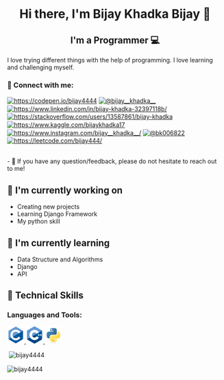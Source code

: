 
<h1 align="center">
Hi there, I'm Bijay Khadka Bijay</a> 👋
</h1>

<h2 align="center">
I'm a Programmer 💻
</h2> 

I love trying different things with the help of programming. I love learning and challenging myself.

### 🤝 Connect with me:
<a href="https://codepen.io/https://codepen.io/bijay4444" target="_blank"><img align="center" src="https://raw.githubusercontent.com/rahuldkjain/github-profile-readme-generator/master/src/images/icons/Social/codepen.svg" alt="https://codepen.io/bijay4444" height="30" width="40" /></a>
<a href="https://twitter.com/@bijay__khadka__" target="_blank"><img align="center" src="https://raw.githubusercontent.com/rahuldkjain/github-profile-readme-generator/master/src/images/icons/Social/twitter.svg" alt="@bijay__khadka__" height="30" width="40" /></a>
<a href="https://linkedin.com/in/https://www.linkedin.com/in/bijay-khadka-32397118b/" target="_blank"><img align="center" src="https://raw.githubusercontent.com/rahuldkjain/github-profile-readme-generator/master/src/images/icons/Social/linked-in-alt.svg" alt="https://www.linkedin.com/in/bijay-khadka-32397118b/" height="30" width="40" /></a>
<a href="https://stackoverflow.com/users/https://stackoverflow.com/users/13587861/bijay-khadka" target="_blank"><img align="center" src="https://raw.githubusercontent.com/rahuldkjain/github-profile-readme-generator/master/src/images/icons/Social/stack-overflow.svg" alt="https://stackoverflow.com/users/13587861/bijay-khadka" height="30" width="40" /></a>
<a href="https://kaggle.com/https://www.kaggle.com/bijaykhadka17" target="_blank"><img align="center" src="https://raw.githubusercontent.com/rahuldkjain/github-profile-readme-generator/master/src/images/icons/Social/kaggle.svg" alt="https://www.kaggle.com/bijaykhadka17" height="30" width="40" /></a>
<a href="https://instagram.com/https://www.instagram.com/bijay__khadka__/" target="_blank"><img align="center" src="https://raw.githubusercontent.com/rahuldkjain/github-profile-readme-generator/master/src/images/icons/Social/instagram.svg" alt="https://www.instagram.com/bijay__khadka__/" height="30" width="40" /></a>
<a href="https://medium.com/@bk006822" target="_blank"><img align="center" src="https://raw.githubusercontent.com/rahuldkjain/github-profile-readme-generator/master/src/images/icons/Social/medium.svg" alt="@bk006822" height="30" width="40" /></a>
<a href="https://www.leetcode.com/https://leetcode.com/bijay444/" target="_blank"><img align="center" src="https://raw.githubusercontent.com/rahuldkjain/github-profile-readme-generator/master/src/images/icons/Social/leet-code.svg" alt="https://leetcode.com/bijay444/" height="30" width="40" /></a>

</br>
- 💬 If you have any question/feedback, please do not hesitate to reach out to me!

## 🔭 I'm currently working on

- Creating new projects
- Learning Django Framework
- My python skill

## 🌱 I'm currently learning

- Data Structure and Algorithms
- Django 
- API

## 💼 Technical Skills

<h3 align="left">Languages and Tools:</h3>
<p align="left"> <a href="https://www.cprogramming.com/" target="_blank" rel="noreferrer"> <img src="https://raw.githubusercontent.com/devicons/devicon/master/icons/c/c-original.svg" alt="c" width="40" height="40"/> </a> <a href="https://www.w3schools.com/cpp/" target="_blank" rel="noreferrer"> <img src="https://raw.githubusercontent.com/devicons/devicon/master/icons/cplusplus/cplusplus-original.svg" alt="cplusplus" width="40" height="40"/> </a> <a href="https://www.python.org" target="_blank" rel="noreferrer"> <img src="https://raw.githubusercontent.com/devicons/devicon/master/icons/python/python-original.svg" alt="python" width="40" height="40"/> </a> </p>
 

<p>&nbsp;<img align="center" src="https://github-readme-stats.vercel.app/api?username=bijay4444&show_icons=true&locale=en" alt="bijay4444" /></p>

<p><img align="center" src="https://github-readme-streak-stats.herokuapp.com/?user=bijay4444&" alt="bijay4444" /></p>
